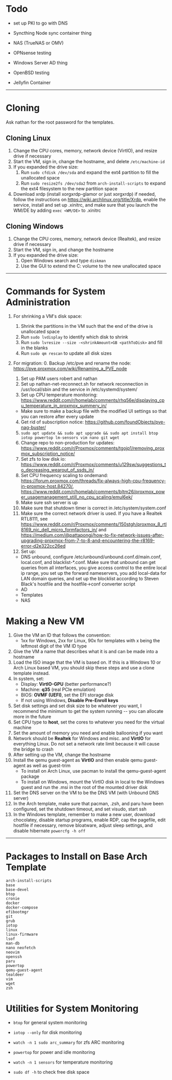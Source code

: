 # Todo

- set up PKI to go with DNS
- Syncthing Node sync container thing
- NAS (TrueNAS or OMV)
- OPNsense testing
- Windows Server AD thing

- OpenBSD testing
- Jellyfin Container

---

# Cloning

Ask nathan for the root password for the templates.

## Cloning Linux

1. Change the CPU cores, memory, network device (VirtIO), and resize drive if necessary
2. Start the VM, sign in, change the hostname, and delete ```/etc/machine-id```
3. If you expanded the drive size:
    1. Run ```sudo cfdisk /dev/sda``` and expand the ext4 partition to fill the unallocated space
    2. Run ```sudo resize2fs /dev/sda2``` from ```arch-install-scripts``` to expand the ext4 filesystem to the new partition space
4. Download xrdp (install xorgxrdp-glamor or just xorgxrdp) if needed, follow the instructions on https://wiki.archlinux.org/title/Xrdp, enable the service, install and set up .xinitrc, and make sure that you launch the WM/DE by adding ```exec <WM/DE>``` to .xinitrc

## Cloning Windows

1. Change the CPU cores, memory, network device (Realtek), and resize drive if necessary
2. Start the VM, sign in, and change the hostname
3. If you expanded the drive size:
    1. Open Windows search and type ```diskman```
    2. Use the GUI to extend the C: volume to the new unallocated space

---

# Commands for System Administration

1. For shrinking a VM's disk space:
    1. Shrink the partitions in the VM such that the end of the drive is unallocated space
    2. Run ```sudo lvdisplay``` to identify which disk to shrink
    3. Run ```sudo lvresize --size -<shrinkAmount>GB <pathToDisk>``` and fill in the blanks
    4. Run ```sudo qm rescan``` to update all disk sizes

2. For migration:
    0. Backup /etc/pve and rename the node: https://pve.proxmox.com/wiki/Renaming_a_PVE_node
    1. Set up PAM users robert and nathan
    2. Set up nathan-net-reconnect.sh for network reconnection in /usr/local/sbin and the service in /etc/systemd/system/
    3. Set up CPU temperature monitoring: https://www.reddit.com/r/homelab/comments/rhq56e/displaying_cpu_temperature_in_proxmox_summery_in/
	- Make sure to make a backup file with the modified UI settings so that you can restore after every update
    4. Get rid of subscription notice: https://github.com/foundObjects/pve-nag-buster/
    5. ```sudo apt update && sudo apt upgrade && sudo apt install btop iotop powertop lm-sensors vim nano git wget```
    6. Change repo to non-production for updates: https://www.reddit.com/r/Proxmox/comments/tgojp1/removing_proxmox_subscription_notice/
    7. Set zfs to low disk io: https://www.reddit.com/r/Proxmox/comments/u129sw/suggestions_to_decreasing_wearout_of_ssds_in/
    8. Set CPU frequency scaling to ondemand: https://forum.proxmox.com/threads/fix-always-high-cpu-frequency-in-proxmox-host.84270/, https://www.reddit.com/r/homelab/comments/bltm26/proxmox_power_usagemanagement_still_no_cpu_scaling/emul6ek/
    9. Make sure ssh server is up
   10. Make sure that shutdown timer is correct in /etc/system/system.conf
   11. Make sure the correct network driver is used. If you have a Realtek RTL8111, see https://www.reddit.com/r/Proxmox/comments/150stgh/proxmox_8_rtl8169_nic_dell_micro_formfactors_in/ and https://medium.com/@pattapongj/how-to-fix-network-issues-after-upgrading-proxmox-from-7-to-8-and-encountering-the-r8169-error-d2e322cc26ed
   12. Set up:
    - DNS unbound, configure /etc/unbound/unbound.conf.d/main.conf, local.conf, and blacklist-*.conf. Make sure that unbound can get queries from all interfaces, you give access control to the entire local ip range, you set up the forward nameservers, you add local-data for LAN domain queries, and set up the blocklist according to Steven Black's hostfile and the hostfile->conf converter script
    - AD
    - Templates
    - NAS

# Making a New VM

1. Give the VM an ID that follows the convention:
    - 1xx for Windows, 2xx for Linux, 90x for templates with x being the leftmost digit of the VM ID type
2. Give the VM a name that describes what it is and can be made into a hostname
3. Load the ISO image that the VM is based on. If this is a Windows 10 or Arch Linux based VM, you should skip these steps and use a clone template instead.
4. In system, set:
    - Display: **VirtIO-GPU** (better performance?)
    - Machine: **q35** (real PCIe emulation)
    - BIOS: **OVMF (UEFI)**, set the EFI storage disk
    - If not using Windows, **Disable Pre-Enroll keys**
5. Set disk settings and set disk size to be whatever you want, I recommend the minimum to get the system running -- you can allocate more in the future
6. Set CPU type to **host**, set the cores to whatever you need for the virtual machine
7. Set the amount of memory you need and enable ballooning if you want
8. Network should be **Realtek** for Windows and misc. and **VirtIO** for everything Linux. Do not set a network rate limit because it will cause the bridge to crash
9. After setting up the VM, change the hostname
10. Install the qemu guest-agent as **VirtIO** and then enable qemu guest-agent as well as guest-trim
    - To install on Arch Linux, use pacman to install the qemu-guest-agent package
    - To install on Windows, mount the VirtIO disk in local to the Windows guest and run the .msi in the root of the mounted driver disk
11. Set the DNS server on the VM to be the DNS VM (with Unbound DNS server)
12. In the Arch template, make sure that pacman, .zsh, and paru have been configured, set the shutdown timeout, and set visudo, start ssh
13. In the Windows template, remember to make a new user, download chocolatey, disable startup programs, enable RDP, cap the pagefile, edit hostfile if necessary, remove bloatware, adjust sleep settings, and disable hibernate ```powercfg -h off```

---

# Packages to Install on Base Arch Template
```
arch-install-scripts
base
base-devel
btop
cronie
docker
docker-compose
efibootmgr
git
grub
iotop
linux
linux-firmware
lsof
man-db
nano neofetch
neovim
openssh
paru
powertop
qemu-guest-agent
tealdeer
vim
wget
zsh
```
# Utilities for System Monitoring

- ```btop``` for general system monitoring

- ```iotop --only``` for disk monitoring

- ```watch -n 1 sudo arc_summary``` for zfs ARC monitoring

- ```powertop``` for power and idle monitoring

- ```watch -n 1 sensors``` for temperature monitoring

- ```sudo df -h``` to check free disk space
